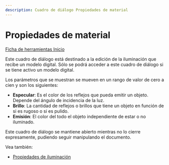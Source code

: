 ```yaml
---
description: Cuadro de diálogo Propiedades de material
---
```


# Propiedades de material

[Ficha de herramientas Inicio](../fichas-de-herramientas/ficha-de-herramientas-inicio/)

Este cuadro de diálogo está destinado a la edición de la iluminación que recibe un modelo digital. Sólo se podrá acceder a este cuadro de diálogo si se tiene activo un modelo digital.

Los parámetros que se muestran se mueven en un rango de valor de cero a cien y son los siguientes:

* **Especular**: Es el color de los reflejos que pueda emitir un objeto. Depende del ángulo de incidencia de la luz.
* **Brillo**: La cantidad de reflejos o brillos que tiene un objeto en función de si es rugoso o si es pulido.
* **Emisión**: El color del todo el objeto independiente de estar o no iluminado.

Este cuadro de diálogo se mantiene abierto mientras no lo cierre expresamente, pudiendo seguir manipulando el documento.

Vea también:

* [Propiedades de iluminación](propiedades-de-iluminacion.md)

